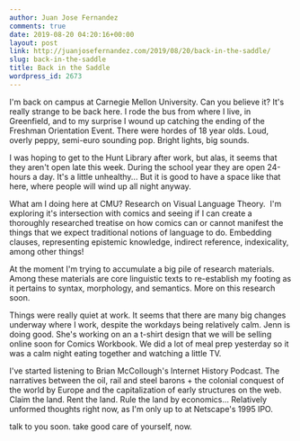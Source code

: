 ```yaml
---
author: Juan Jose Fernandez
comments: true
date: 2019-08-20 04:20:16+00:00
layout: post
link: http://juanjosefernandez.com/2019/08/20/back-in-the-saddle/
slug: back-in-the-saddle
title: Back in the Saddle
wordpress_id: 2673
---
```


I'm back on campus at Carnegie Mellon University. Can you believe it? It's really strange to be back here. I rode the bus from where I live, in Greenfield, and to my surprise I wound up catching the ending of the Freshman Orientation Event. There were hordes of 18 year olds. Loud, overly peppy, semi-euro sounding pop. Bright lights, big sounds.

I was hoping to get to the Hunt Library after work, but alas, it seems that they aren't open late this week. During the school year they are open 24-hours a day. It's a little unhealthy... But it is good to have a space like that here, where people will wind up all night anyway.

What am I doing here at CMU? Research on Visual Language Theory.  I'm exploring it's intersection with comics and seeing if I can create a thoroughly researched treatise on how comics can or cannot manifest the things that we expect traditional notions of language to do. Embedding clauses, representing epistemic knowledge, indirect reference, indexicality, among other things!

At the moment I'm trying to accumulate a big pile of research materials. Among these materials are core linguistic texts to re-establish my footing as it pertains to syntax, morphology, and semantics. More on this research soon.

Things were really quiet at work. It seems that there are many big changes underway where I work, despite the workdays being relatively calm. Jenn is doing good. She's working on an a t-shirt design that we will be selling online soon for Comics Workbook. We did a lot of meal prep yesterday so it was a calm night eating together and watching a little TV.

I've started listening to Brian McCollough's Internet History Podcast. The narratives between the oil, rail and steel barons + the colonial conquest of the world by Europe and the capitalization of early structures on the web. Claim the land. Rent the land. Rule the land by economics... Relatively unformed thoughts right now, as I'm only up to at Netscape's 1995 IPO.

talk to you soon. take good care of yourself, now.
